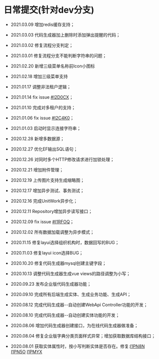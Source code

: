 # 日常提交(针对dev分支)

* 2021.03.09 增加redis缓存支持；

* 2021.03.03 代码生成器加上删除时添加弹出提醒的代码；

* 2021.03.02 修复流程分支判定；

* 2021.03.01 修复流程分支不能判断字符串的问题；

* 2021.02.20 新增三级菜单名称前Icon小图标

* 2021.02.18 增加三级菜单支持

* 2021.01.17 调整非法租户逻辑；

* 2021.01.14 fix issue [#I2D0CX](https://gitee.com/yubaolee/OpenAuth.Core/issues/I2D0CX)；

* 2021.01.10 完成对多租户的支持；

* 2021.01.06 fix issue [#I2C4K0](https://gitee.com/yubaolee/OpenAuth.Core/issues/I2C4K0)；

* 2021.01.03 启动时显示连接字符串；

* 2020.12.28 新增多数据源；

* 2020.12.27 优化EF输出SQL语句；

* 2020.12.26 对同时多个HTTP修改请求进行加锁处理；

* 2020.12.21 增加附件管理；

* 2020.12.19 上传图片支持生成缩略图；

* 2020.12.17 增加异步测试、事务测试；

* 2020.12.16 完成UnitWork异步化；

* 2020.12.11 Repository增加异步读写接口；

* 2020.12.09 fix issue [#I1RFOQ](https://gitee.com/yubaolee/OpenAuth.Core/issues/I1RFOQ)；

* 2020.12.02 所有数据加载调整为异步模式；

* 2020.11.15 修复layui选择组织机构时，数据回写的BUG；

* 2020.11.03 修复layui icon选择BUG；

* 2020.10.20 修复代码生成器mysql创建主键字段；

* 2020.10.13 调整代码生成器生成vue views的路径调整为小写；

* 2020.09.23 发布企业版代码生成器功能；

* 2020.09.10 完成所有后端生成实体、生成业务功能、生成API；

* 2020.08.12 完成代码生成器--自动创建WebApi Controller功能的开发；

* 2020.08.10 完成代码生成器--自动创建实体功能的开发；

* 2020.08.06 增加代码生成器创建接口，为在线代码生成器做准备；

* 2020.08.04 修复企业版字典分类页面样式异常；增加获取数据库结构接口；

* 2020.08.01 获取实体属性时，按小写判断实体是否存在。修复:[I1PN8N](https://gitee.com/yubaolee/OpenAuth.Core/issues/I1PN8N) [I1PN5O](https://gitee.com/yubaolee/OpenAuth.Core/issues/I1PN5O) [I1PMYX](https://gitee.com/yubaolee/OpenAuth.Core/issues/I1PMYX)





